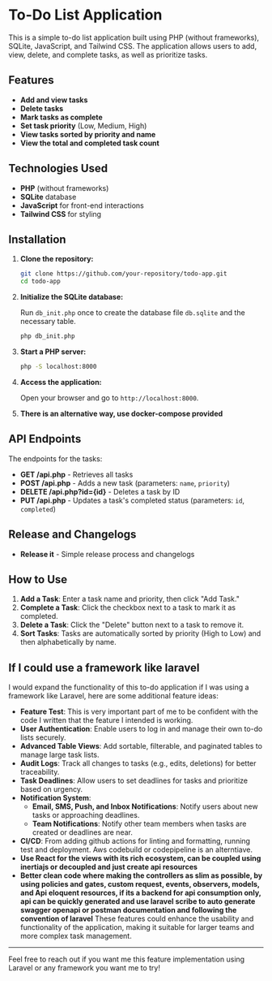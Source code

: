# To-Do List Application

This is a simple to-do list application built using PHP (without frameworks), SQLite, JavaScript, and Tailwind CSS. The application allows users to add, view, delete, and complete tasks, as well as prioritize tasks.

## Features

- **Add and view tasks**
- **Delete tasks**
- **Mark tasks as complete**
- **Set task priority** (Low, Medium, High)
- **View tasks sorted by priority and name**
- **View the total and completed task count**

## Technologies Used

- **PHP** (without frameworks)
- **SQLite** database
- **JavaScript** for front-end interactions
- **Tailwind CSS** for styling

## Installation

1. **Clone the repository:**

   ```bash
   git clone https://github.com/your-repository/todo-app.git
   cd todo-app
   ```

2. **Initialize the SQLite database:**

   Run `db_init.php` once to create the database file `db.sqlite` and the necessary table.

   ```bash
   php db_init.php
   ```

3. **Start a PHP server:**

   ```bash
   php -S localhost:8000
   ```

4. **Access the application:**

   Open your browser and go to `http://localhost:8000`.

5. **There is an alternative way, use docker-compose provided**

## API Endpoints

The endpoints for the tasks:

- **GET /api.php** - Retrieves all tasks
- **POST /api.php** - Adds a new task (parameters: `name`, `priority`)
- **DELETE /api.php?id={id}** - Deletes a task by ID
- **PUT /api.php** - Updates a task's completed status (parameters: `id`, `completed`)

## Release and Changelogs
- **Release it** - Simple release process and changelogs

## How to Use

1. **Add a Task**: Enter a task name and priority, then click "Add Task."
2. **Complete a Task**: Click the checkbox next to a task to mark it as completed.
3. **Delete a Task**: Click the "Delete" button next to a task to remove it.
4. **Sort Tasks**: Tasks are automatically sorted by priority (High to Low) and then alphabetically by name.

## If I could use a framework like laravel

I would expand the functionality of this to-do application if I was using a framework like Laravel, here are some additional feature ideas:

- **Feature Test**: This is very important part of me to be confident with the code I written that the feature I intended is working.
- **User Authentication**: Enable users to log in and manage their own to-do lists securely.
- **Advanced Table Views**: Add sortable, filterable, and paginated tables to manage large task lists.
- **Audit Logs**: Track all changes to tasks (e.g., edits, deletions) for better traceability.
- **Task Deadlines**: Allow users to set deadlines for tasks and prioritize based on urgency.
- **Notification System**:
  - **Email, SMS, Push, and Inbox Notifications**: Notify users about new tasks or approaching deadlines.
  - **Team Notifications**: Notify other team members when tasks are created or deadlines are near.
- **CI/CD**: From adding github actions for linting and formatting, running test and deployment. Aws codebuild or codepipeline is an alterntiave.
- **Use React for the views with its rich ecosystem, can be coupled using inertiajs or decoupled and just create api resources**
- **Better clean code where making the controllers as slim as possible, by using policies and gates, custom request, events, observers, models, and Api eloquent resources, if its a backend for api consumption only, api can be quickly generated and use laravel scribe to auto generate swagger openapi or postman documentation and following the convention of laravel**
  These features could enhance the usability and functionality of the application, making it suitable for larger teams and more complex task management.

---

Feel free to reach out if you want me this feature implementation using Laravel or any framework you want me to try!
